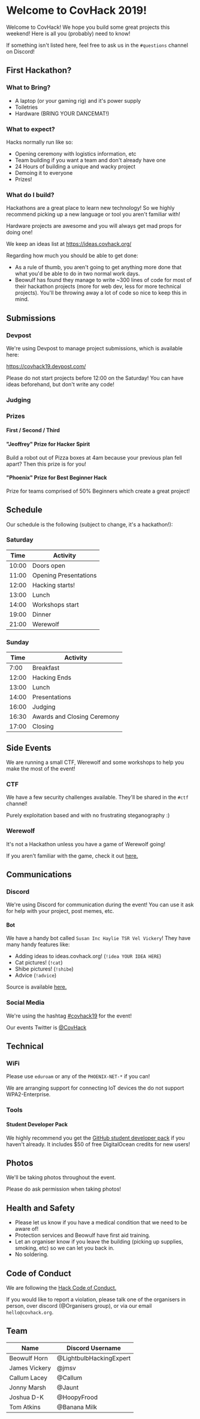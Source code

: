 # Welcome to CovHack 2019!

Welcome to CovHack! We hope you build some great projects this weekend! Here is all you (probably) need to know!

If something isn't listed here, feel free to ask us in the `#questions` channel on Discord!

## First Hackathon?

### What to Bring?

* A laptop (or your gaming rig) and it's power supply
* Toiletries
* Hardware (BRING YOUR DANCEMAT!)

### What to expect?

Hacks normally run like so:

* Opening ceremony with logistics information, etc
* Team building if you want a team and don't already have one
* 24 Hours of building a unique and wacky project
* Demoing it to everyone
* Prizes!

### What do I build?

Hackathons are a great place to learn new technology! So we highly recommend picking up a new language or tool you aren't
familiar with!

Hardware projects are awesome and you will always get mad props for doing one!

We keep an ideas list at <a href="https://ideas.covhack.org/">https://ideas.covhack.org/</a>

Regarding how much you should be able to get done:

* As a rule of thumb, you aren't going to get anything more done that what you'd be able to do in two normal work days.
* Beowulf has found they manage to write ~300 lines of code for most of their hackathon projects (more for web dev, less
for more technical projects). You'll be throwing away a lot of code so nice to keep this in mind.

## Submissions

### Devpost

We're using Devpost to manage project submissions, which is available here:

<a href="https://covhack19.devpost.com/">https://covhack19.devpost.com/</a>

Please do not start projects before 12:00 on the Saturday! You can have ideas beforehand, but don't write any code!

### Judging

### Prizes

#### First / Second / Third

#### "Jeoffrey" Prize for Hacker Spirit

Build a robot out of Pizza boxes at 4am because your previous plan fell apart? Then this prize is for you!

#### "Phoenix" Prize for Best Beginner Hack

Prize for teams comprised of 50% Beginners which create a great project!

## Schedule

Our schedule is the following (subject to change, it's a hackathon!):

### Saturday
Time  | Activity
----- | ----------------------- 
10:00 | Doors open
11:00 | Opening Presentations
12:00 | Hacking starts!
13:00 | Lunch
14:00 | Workshops start
19:00 | Dinner
21:00 | Werewolf

### Sunday
Time  | Activity
----- | --------------------------
7:00  | Breakfast
12:00 | Hacking Ends
13:00 | Lunch
14:00 | Presentations
16:00 | Judging
16:30 | Awards and Closing Ceremony
17:00 | Closing

## Side Events

We are running a small CTF, Werewolf and some workshops to help you make the most of the event!

### CTF

We have a few security challenges available. They'll be shared in the `#ctf` channel!

Purely exploitation based and with no frustrating steganography :)

### Werewolf

It's not a Hackathon unless you have a game of Werewolf going!

If you aren't familiar with the game, check it out <a href="https://en.wikipedia.org/wiki/Mafia_(party_game)">here.</a>

## Communications

### Discord

We're using Discord for communication during the event! You can use it ask for help with your project, post memes, etc.

#### Bot

We have a handy bot called `Susan Inc Haylie TSR Vel Vickery`! They have many handy features like:

* Adding ideas to ideas.covhack.org! (`!idea YOUR IDEA HERE`)
* Cat pictures! (`!cat`)
* Shibe pictures! (`!shibe`)
* Advice (`!advice`)

Source is available <a href="https://github.com/CovHackSoc/IdeaBot">here.</a>

### Social Media

We're using the hashtag <a href="https://twitter.com/search?q=%23covhack19">#covhack19</a> for the event!

Our events Twitter is <a href="https://twitter.com/covhack">@CovHack</a>

## Technical

### WiFi

Please use `eduroam` or any of the `PHOENIX-NET-*` if you can!

We are arranging support for connecting IoT devices the do not support WPA2-Enterprise.

### Tools

#### Student Developer Pack

We highly recommend you get the <a href="https://education.github.com/pack">GitHub student developer pack</a> if you
haven't already. It includes $50 of free DigitalOcean credits for new users!

## Photos

We'll be taking photos throughout the event.

Please do ask permission when taking photos!

## Health and Safety

* Please let us know if you have a medical condition that we need to be aware of!
* Protection services and Beowulf have first aid training.
* Let an organiser know if you leave the building (picking up supplies, smoking, etc) so we can let you back in.
* No soldering.

## Code of Conduct

We are following the <a href="https://hackcodeofconduct.org/">Hack Code of Conduct.</a>

If you would like to report a violation, please talk one of the organisers in person, over discord
(@Organisers group), or via our email `hello@covhack.org`.

## Team

Name          | Discord Username
------------- | ------------------------
Beowulf Horn  | @LightbulbHackingExpert
James Vickery | @jmsv
Callum Lacey  | @Callum
Jonny Marsh   | @Jaunt
Joshua D-K    | @HoopyFrood
Tom Atkins    | @Banana Milk
